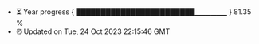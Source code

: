 - ⏳ Year progress { ████████████████████████▁▁▁▁▁▁ } 81.35 %
- ⏰ Updated on Tue, 24 Oct 2023 22:15:46 GMT

